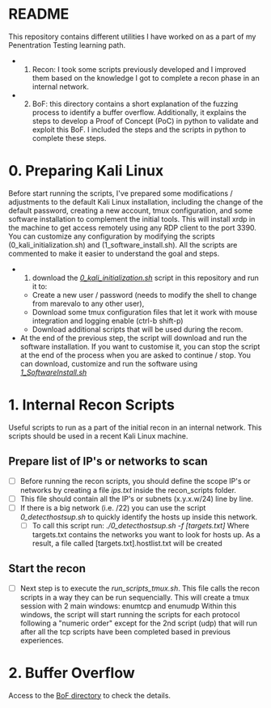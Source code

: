 # README
This repository contains different utilities I have worked on as a part of my Penentration Testing learning path.
- 1. Recon: I took some scripts previously developed and I improved them based on the knowledge I got to complete a recon phase in an internal network.
- 2. BoF: this directory contains a short explanation of the fuzzing process to identify a buffer overflow. Additionally, it explains the steps to develop a Proof of Concept (PoC) in python to validate and exploit this BoF. I included the steps and the scripts in python to complete these steps.

# 0. Preparing Kali Linux
Before start running the scripts, I've prepared some modifications / adjustments to the default Kali Linux installation, including the change of the default password, creating a new account, tmux configuration, and some software installation to complement the initial tools.
This will install xrdp in the machine to get access remotely using any RDP client to the port 3390. You can customize any configuration by modifying the scripts (0_kali_initialization.sh) and (1_software_install.sh). All the scripts are commented to make it easier to understand the goal and steps.
* 1. download the *[0_kali_initialization.sh](0_kali_initialization.sh)* script in this repository and run it to:
    * Create a new user / password (needs to modify the shell to change from marevalo to any other user), 
    * Download some tmux configuration files that let it work with mouse integration and logging enable (ctrl-b shift-p)
    * Download additional scripts that will be used during the recom.
* At the end of the previous step, the script will download and run the software installation. If you want to customise it, you can stop the script at the end of the process when you are asked to continue / stop. You can download, customize and run the software using *[1_SoftwareInstall.sh](1_SoftwareInstall.sh)*

# 1. Internal Recon Scripts
Useful scripts to run as a part of the initial recon in an internal network. This scripts should be used in a recent Kali Linux machine.

## Prepare list of IP's or networks to scan
- [ ] Before running the recon scripts, you should define the scope IP's or networks by creating a file *ips.txt* inside the recon_scripts folder. 
- [ ] This file should contain all the IP's or subnets (x.y.x.w/24) line by line.
- [ ] If there is a big network (i.e. /22) you can use the script *0_detecthostsup.sh* to quickly identify the hosts up inside this network. 
    - [ ] To call this script run:
        *./0_detecthostsup.sh -f [targets.txt]*
        Where targets.txt contains the networks you want to look for hosts up.
        As a result, a file called [targets.txt].hostlist.txt will be created

## Start the recon
- [ ] Next step is to execute the *run_scripts_tmux.sh*. This file calls the recon scripts in a way they can be run sequencially.
    This will create a tmux session with 2 main windows: enumtcp and enumudp
    Within this windows, the script will start running the scripts for each protocol following a "numeric order" except for the 2nd script (udp) that will run after all the tcp scripts have been completed based in previous experiences.

# 2. Buffer Overflow
Access to the [BoF directory](BoF_Fuzzing) to check the details.
